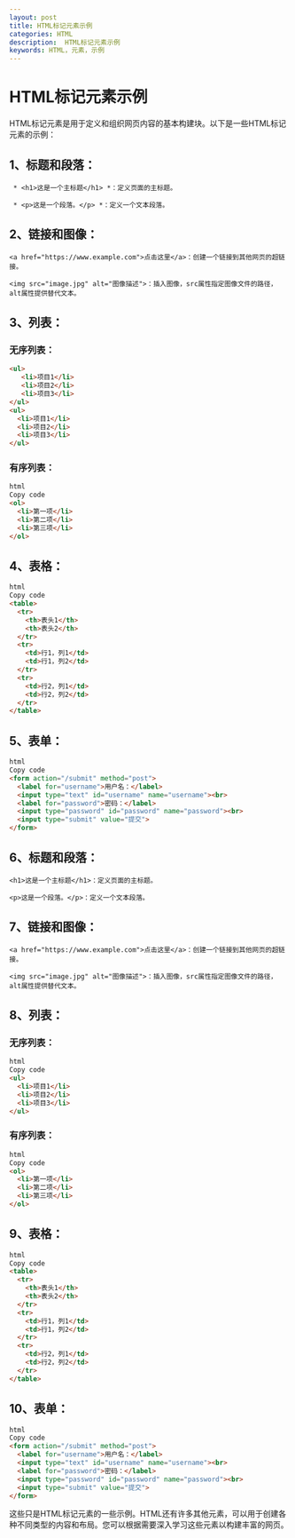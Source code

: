 ```yaml
---
layout: post
title: HTML标记元素示例
categories: HTML
description:  HTML标记元素示例
keywords: HTML，元素，示例
---
```


# HTML标记元素示例

HTML标记元素是用于定义和组织网页内容的基本构建块。以下是一些HTML标记元素的示例：

## 1、标题和段落：

 ` * <h1>这是一个主标题</h1> *：定义页面的主标题。` 
 
 ` * <p>这是一个段落。</p> *：定义一个文本段落。` 

## 2、链接和图像：

`<a href="https://www.example.com">点击这里</a>：创建一个链接到其他网页的超链接。`

`<img src="image.jpg" alt="图像描述">：插入图像，src属性指定图像文件的路径，alt属性提供替代文本。`

## 3、列表：

### 无序列表：

```html
<ul>
   <li>项目1</li>
   <li>项目2</li>
   <li>项目3</li>
</ul>
<ul>
  <li>项目1</li>
  <li>项目2</li>
  <li>项目3</li>
</ul>

```

### 有序列表：

```html
html
Copy code
<ol>
  <li>第一项</li>
  <li>第二项</li>
  <li>第三项</li>
</ol>
```

## 4、表格：

```html
html
Copy code
<table>
  <tr>
    <th>表头1</th>
    <th>表头2</th>
  </tr>
  <tr>
    <td>行1，列1</td>
    <td>行1，列2</td>
  </tr>
  <tr>
    <td>行2，列1</td>
    <td>行2，列2</td>
  </tr>
</table>
```

## 5、表单：

```html
html
Copy code
<form action="/submit" method="post">
  <label for="username">用户名：</label>
  <input type="text" id="username" name="username"><br>
  <label for="password">密码：</label>
  <input type="password" id="password" name="password"><br>
  <input type="submit" value="提交">
</form>
```

## 6、标题和段落：

`<h1>这是一个主标题</h1>：定义页面的主标题。`

`<p>这是一个段落。</p>：定义一个文本段落。`

## 7、链接和图像：

`<a href="https://www.example.com">点击这里</a>：创建一个链接到其他网页的超链接。`

`<img src="image.jpg" alt="图像描述">：插入图像，src属性指定图像文件的路径，alt属性提供替代文本。`

## 8、列表：

### 无序列表：

```html
html
Copy code
<ul>
  <li>项目1</li>
  <li>项目2</li>
  <li>项目3</li>
</ul>
```

### 有序列表：

```html
html
Copy code
<ol>
  <li>第一项</li>
  <li>第二项</li>
  <li>第三项</li>
</ol>
```

## 9、表格：

```html
html
Copy code
<table>
  <tr>
    <th>表头1</th>
    <th>表头2</th>
  </tr>
  <tr>
    <td>行1，列1</td>
    <td>行1，列2</td>
  </tr>
  <tr>
    <td>行2，列1</td>
    <td>行2，列2</td>
  </tr>
</table>
```

## 10、表单：

```html
html
Copy code
<form action="/submit" method="post">
  <label for="username">用户名：</label>
  <input type="text" id="username" name="username"><br>
  <label for="password">密码：</label>
  <input type="password" id="password" name="password"><br>
  <input type="submit" value="提交">
</form>
```

这些只是HTML标记元素的一些示例。HTML还有许多其他元素，可以用于创建各种不同类型的内容和布局。您可以根据需要深入学习这些元素以构建丰富的网页。



